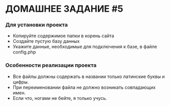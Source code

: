 ДОМАШНЕЕ ЗАДАНИЕ #5
=====================

### Для установки проекта
* Копируйте содержимое папки в корень сайта
* Создайте пустую базу данных
* Укажите данные, необходимые для подключения к базе, в файле config.php

### Особенности реализации проекта
* Все файлы должны содержать в названии только латинские буквы и цифры.
* При переименовании файла не должно возникать совпадающих имен.
* Если что, ногами не бейте, я только учусь.